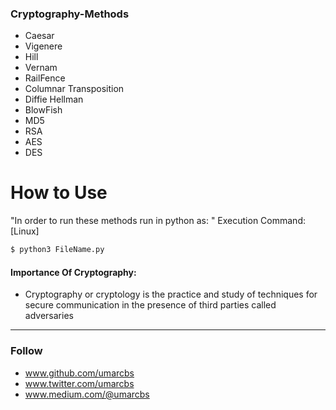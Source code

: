 ### Cryptography-Methods

- Caesar
- Vigenere
- Hill
- Vernam
- RailFence
- Columnar Transposition
- Diffie Hellman
- BlowFish
- MD5
- RSA
- AES
- DES

# How to Use
"In order to run these methods run in python as: "
Execution Command: [Linux]
```sh
$ python3 FileName.py
```




#### Importance Of Cryptography:
- Cryptography or cryptology is the practice and study of techniques for secure communication in the presence of third parties called adversaries

--------------------------------------------------------------------------------------------------

### Follow
- www.github.com/umarcbs
- www.twitter.com/umarcbs
- www.medium.com/@umarcbs
